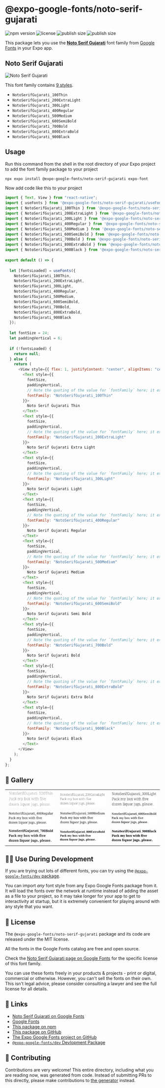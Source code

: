 # @expo-google-fonts/noto-serif-gujarati

![npm version](https://flat.badgen.net/npm/v/@expo-google-fonts/noto-serif-gujarati)
![license](https://flat.badgen.net/github/license/expo/google-fonts)
![publish size](https://flat.badgen.net/packagephobia/install/@expo-google-fonts/noto-serif-gujarati)
![publish size](https://flat.badgen.net/packagephobia/publish/@expo-google-fonts/noto-serif-gujarati)

This package lets you use the [**Noto Serif Gujarati**](https://fonts.google.com/specimen/Noto+Serif+Gujarati) font family from [Google Fonts](https://fonts.google.com/) in your Expo app.

## Noto Serif Gujarati

![Noto Serif Gujarati](./font-family.png)

This font family contains [9 styles](#-gallery).

- `NotoSerifGujarati_100Thin`
- `NotoSerifGujarati_200ExtraLight`
- `NotoSerifGujarati_300Light`
- `NotoSerifGujarati_400Regular`
- `NotoSerifGujarati_500Medium`
- `NotoSerifGujarati_600SemiBold`
- `NotoSerifGujarati_700Bold`
- `NotoSerifGujarati_800ExtraBold`
- `NotoSerifGujarati_900Black`

## Usage

Run this command from the shell in the root directory of your Expo project to add the font family package to your project

```sh
npx expo install @expo-google-fonts/noto-serif-gujarati expo-font
```

Now add code like this to your project

```js
import { Text, View } from "react-native";
import { useFonts } from '@expo-google-fonts/noto-serif-gujarati/useFonts';
import { NotoSerifGujarati_100Thin } from '@expo-google-fonts/noto-serif-gujarati/100Thin';
import { NotoSerifGujarati_200ExtraLight } from '@expo-google-fonts/noto-serif-gujarati/200ExtraLight';
import { NotoSerifGujarati_300Light } from '@expo-google-fonts/noto-serif-gujarati/300Light';
import { NotoSerifGujarati_400Regular } from '@expo-google-fonts/noto-serif-gujarati/400Regular';
import { NotoSerifGujarati_500Medium } from '@expo-google-fonts/noto-serif-gujarati/500Medium';
import { NotoSerifGujarati_600SemiBold } from '@expo-google-fonts/noto-serif-gujarati/600SemiBold';
import { NotoSerifGujarati_700Bold } from '@expo-google-fonts/noto-serif-gujarati/700Bold';
import { NotoSerifGujarati_800ExtraBold } from '@expo-google-fonts/noto-serif-gujarati/800ExtraBold';
import { NotoSerifGujarati_900Black } from '@expo-google-fonts/noto-serif-gujarati/900Black';

export default () => {

  let [fontsLoaded] = useFonts({
    NotoSerifGujarati_100Thin, 
    NotoSerifGujarati_200ExtraLight, 
    NotoSerifGujarati_300Light, 
    NotoSerifGujarati_400Regular, 
    NotoSerifGujarati_500Medium, 
    NotoSerifGujarati_600SemiBold, 
    NotoSerifGujarati_700Bold, 
    NotoSerifGujarati_800ExtraBold, 
    NotoSerifGujarati_900Black
  });

  let fontSize = 24;
  let paddingVertical = 6;

  if (!fontsLoaded) {
    return null;
  } else {
    return (
      <View style={{ flex: 1, justifyContent: "center", alignItems: "center" }}>
        <Text style={{
          fontSize,
          paddingVertical,
          // Note the quoting of the value for `fontFamily` here; it expects a string!
          fontFamily: "NotoSerifGujarati_100Thin"
        }}>
          Noto Serif Gujarati Thin
        </Text>
        <Text style={{
          fontSize,
          paddingVertical,
          // Note the quoting of the value for `fontFamily` here; it expects a string!
          fontFamily: "NotoSerifGujarati_200ExtraLight"
        }}>
          Noto Serif Gujarati Extra Light
        </Text>
        <Text style={{
          fontSize,
          paddingVertical,
          // Note the quoting of the value for `fontFamily` here; it expects a string!
          fontFamily: "NotoSerifGujarati_300Light"
        }}>
          Noto Serif Gujarati Light
        </Text>
        <Text style={{
          fontSize,
          paddingVertical,
          // Note the quoting of the value for `fontFamily` here; it expects a string!
          fontFamily: "NotoSerifGujarati_400Regular"
        }}>
          Noto Serif Gujarati Regular
        </Text>
        <Text style={{
          fontSize,
          paddingVertical,
          // Note the quoting of the value for `fontFamily` here; it expects a string!
          fontFamily: "NotoSerifGujarati_500Medium"
        }}>
          Noto Serif Gujarati Medium
        </Text>
        <Text style={{
          fontSize,
          paddingVertical,
          // Note the quoting of the value for `fontFamily` here; it expects a string!
          fontFamily: "NotoSerifGujarati_600SemiBold"
        }}>
          Noto Serif Gujarati Semi Bold
        </Text>
        <Text style={{
          fontSize,
          paddingVertical,
          // Note the quoting of the value for `fontFamily` here; it expects a string!
          fontFamily: "NotoSerifGujarati_700Bold"
        }}>
          Noto Serif Gujarati Bold
        </Text>
        <Text style={{
          fontSize,
          paddingVertical,
          // Note the quoting of the value for `fontFamily` here; it expects a string!
          fontFamily: "NotoSerifGujarati_800ExtraBold"
        }}>
          Noto Serif Gujarati Extra Bold
        </Text>
        <Text style={{
          fontSize,
          paddingVertical,
          // Note the quoting of the value for `fontFamily` here; it expects a string!
          fontFamily: "NotoSerifGujarati_900Black"
        }}>
          Noto Serif Gujarati Black
        </Text>
      </View>
    );
  }
};
```

## 🔡 Gallery


||||
|-|-|-|
|![NotoSerifGujarati_100Thin](./100Thin/NotoSerifGujarati_100Thin.ttf.png)|![NotoSerifGujarati_200ExtraLight](./200ExtraLight/NotoSerifGujarati_200ExtraLight.ttf.png)|![NotoSerifGujarati_300Light](./300Light/NotoSerifGujarati_300Light.ttf.png)||
|![NotoSerifGujarati_400Regular](./400Regular/NotoSerifGujarati_400Regular.ttf.png)|![NotoSerifGujarati_500Medium](./500Medium/NotoSerifGujarati_500Medium.ttf.png)|![NotoSerifGujarati_600SemiBold](./600SemiBold/NotoSerifGujarati_600SemiBold.ttf.png)||
|![NotoSerifGujarati_700Bold](./700Bold/NotoSerifGujarati_700Bold.ttf.png)|![NotoSerifGujarati_800ExtraBold](./800ExtraBold/NotoSerifGujarati_800ExtraBold.ttf.png)|![NotoSerifGujarati_900Black](./900Black/NotoSerifGujarati_900Black.ttf.png)||


## 👩‍💻 Use During Development

If you are trying out lots of different fonts, you can try using the [`@expo-google-fonts/dev` package](https://github.com/expo/google-fonts/tree/master/font-packages/dev#readme).

You can import _any_ font style from any Expo Google Fonts package from it. It will load the fonts over the network at runtime instead of adding the asset as a file to your project, so it may take longer for your app to get to interactivity at startup, but it is extremely convenient for playing around with any style that you want.


## 📖 License

The `@expo-google-fonts/noto-serif-gujarati` package and its code are released under the MIT license.

All the fonts in the Google Fonts catalog are free and open source.

Check the [Noto Serif Gujarati page on Google Fonts](https://fonts.google.com/specimen/Noto+Serif+Gujarati) for the specific license of this font family.

You can use these fonts freely in your products & projects - print or digital, commercial or otherwise. However, you can't sell the fonts on their own. This isn't legal advice, please consider consulting a lawyer and see the full license for all details.

## 🔗 Links

- [Noto Serif Gujarati on Google Fonts](https://fonts.google.com/specimen/Noto+Serif+Gujarati)
- [Google Fonts](https://fonts.google.com/)
- [This package on npm](https://www.npmjs.com/package/@expo-google-fonts/noto-serif-gujarati)
- [This package on GitHub](https://github.com/expo/google-fonts/tree/master/font-packages/noto-serif-gujarati)
- [The Expo Google Fonts project on GitHub](https://github.com/expo/google-fonts)
- [`@expo-google-fonts/dev` Devlopment Package](https://github.com/expo/google-fonts/tree/master/font-packages/dev)

## 🤝 Contributing

Contributions are very welcome! This entire directory, including what you are reading now, was generated from code. Instead of submitting PRs to this directly, please make contributions to [the generator](https://github.com/expo/google-fonts/tree/master/packages/generator) instead.
